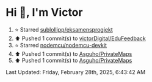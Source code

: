 <h1>Hi 👋, I'm Victor </h1>

<!--RECENT_ACTIVITY:start-->
1. ⭐ Starred [sublollipp/eksamensprogjekt](https://github.com/sublollipp/eksamensprogjekt)<br>
2. ⬆️ Pushed 1 commit(s) to [victorDigital/EduFeedback](https://github.com/victorDigital/EduFeedback)<br>
3. ⭐ Starred [nodemcu/nodemcu-devkit](https://github.com/nodemcu/nodemcu-devkit)<br>
4. ⬆️ Pushed 1 commit(s) to [Asguho/PrivateMaps](https://github.com/Asguho/PrivateMaps)<br>
5. ⬆️ Pushed 1 commit(s) to [Asguho/PrivateMaps](https://github.com/Asguho/PrivateMaps)<br>
<!--RECENT_ACTIVITY:end-->

<!--RECENT_ACTIVITY:last_update-->
Last Updated: Friday, February 28th, 2025, 6:43:42 AM
<!--RECENT_ACTIVITY:last_update_end-->
